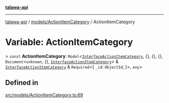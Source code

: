 [**talawa-api**](../../../README.md)

***

[talawa-api](../../../modules.md) / [models/ActionItemCategory](../README.md) / ActionItemCategory

# Variable: ActionItemCategory

\> `const` **ActionItemCategory**: `Model`\<[`InterfaceActionItemCategory`](../interfaces/InterfaceActionItemCategory.md), \{\}, \{\}, \{\}, `Document`\<`unknown`, \{\}, [`InterfaceActionItemCategory`](../interfaces/InterfaceActionItemCategory.md)\> & [`InterfaceActionItemCategory`](../interfaces/InterfaceActionItemCategory.md) & `Required`\<\{ `_id`: `ObjectId`; \}\>, `any`\>

## Defined in

[src/models/ActionItemCategory.ts:69](https://github.com/PalisadoesFoundation/talawa-api/blob/039b0f127fb8caa46d57186ab4b3bb27fe150903/src/models/ActionItemCategory.ts#L69)

